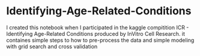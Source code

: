 # Identifying-Age-Related-Conditions
I created this notebook when I participated in the kaggle compitition ICR - Identifying Age-Related Conditions produced by InVitro Cell Research.
it containes simple steps to how to pre-process the data and simple modeling with grid search and cross validation 
